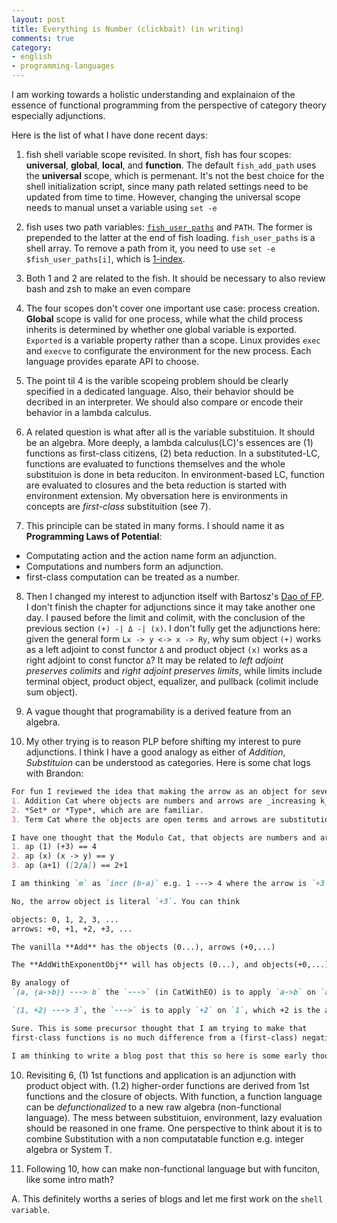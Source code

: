 ```yaml
---
layout: post
title: Everything is Number (clickbait) (in writing)
comments: true
category:
- english
- programming-languages
---
```


I am working towards a holistic understanding and explainaion of the essence of functional programming from the perspective of category theory especially adjunctions.

Here is the list of what I have done recent days:

1. fish shell variable scope revisited. In short, fish has four scopes: **universal**, **global**,  **local**, and **function**. The default `fish_add_path` uses the **universal** scope, which is permenant. It's not the best choice for the shell initialization script, since many path related settings need to be updated from time to time. However, changing the universal scope needs to manual unset a variable using `set -e`

2. fish uses two path variables: [`fish_user_paths`](https://fishshell.com/docs/current/cmds/fish_add_path.html) and `PATH`. The former is prepended to the latter at the end of fish loading. `fish_user_paths` is a shell array. To remove a path from it, you need to use `set -e $fish_user_paths[i]`, which is [1-index](https://unix.stackexchange.com/questions/252368/is-there-a-reason-why-the-first-element-of-a-zsh-array-is-indexed-by-1-instead-o/252405#252405).

3. Both 1 and 2 are related to the fish. It should be necessary to also review bash and zsh to make an even compare

4. The four scopes don't cover one important use case: process creation. **Global** scope is valid for one process, while what the child process inherits is determined by whether one global variable is exported. `Exported` is a variable property rather than a scope. Linux provides `exec` and `execve` to configurate the environment for the new process. Each language provides eparate API to choose.

5. The point til 4 is the varible scopeing problem should be clearly specified in a dedicated language. Also, their behavior should be decribed in an interpreter. We should also compare or encode their behavior in a lambda calculus.

6. A related question is what after all is the variable substituion. It should be an algebra. More deeply, a lambda calculus(LC)'s essences are (1) functions as first-class citizens, (2) beta reduction. In a substituted-LC, functions are evaluated to functions themselves and the whole substituion is done in beta reduciton. In environment-based LC, function are evaluated to closures and the beta reduction is started with environment extension. My obversation here is environments in concepts are _first-class_ substituition (see 7).

7. This principle can be stated in many forms. I should name it as **Programming Laws of Potential**:
  - Computating action and the action name form an adjunction.
  - Computations and numbers form an adjunction.
  - first-class computation can be treated as a number.

8. Then I changed my interest to adjunction itself with Bartosz's [Dao of FP](https://github.com/BartoszMilewski/Publications/blob/master/TheDaoOfFP/DaoFP.pdf). I don't finish the chapter for adjunctions since it may take another one day. I paused before the limit and colimit, with the conclusion of the previous section `(+) -| Δ -| (x)`. I don't fully get the adjunctions here: given the general form `Lx -> y <-> x -> Ry`, why sum object `(+)` works as a left adjoint to const functor `Δ` and product object `(x)` works as a right adjoint to const functor `Δ`? It may be related to _left adjoint preserves colimits_ and _right adjoint preserves limits_, while limits include terminal object, product object, equalizer, and pullback (colimit include sum object).

9. A vague thought that programability is a derived feature from an algebra.

10. My other trying is to reason PLP before shifting my interest to pure adjunctions. I think I have a good analogy as either of _Addition_, _Substituion_ can be understood as categories. Here is some chat logs with Brandon:

```md
For fun I reviewed the idea that making the arrow as an object for several categories. It works naturally for
1. Addition Cat where objects are numbers and arrows are _increasing k_.
2. *Set* or *Type*, which are are familiar.
3. Term Cat where the objects are open terms and arrows are substitution of one variable `a+1 -- [2/a]-> 2+1`.

I have one thought that the Modulo Cat, that objects are numbers and arrows are _is divisible_ is not capable to achieve this because of the arrow is (in my word) not information losing. `3 --f--> 6`, if the `f` is the arrow, we cannot use `3` and `f` to construct `6`. In every above successful categories, we can do this (`ap` has specific meaning in separate category):
1. ap (1) (+3) == 4
2. ap (x) (x -> y) == y
3. ap (a+1) ([2/a]) == 2+1

I am thinking `m` as `incr (b-a)` e.g. 1 ---> 4 where the arrow is `+3`

No, the arrow object is literal `+3`. You can think

objects: 0, 1, 2, 3, ...
arrows: +0, +1, +2, +3, ...

The vanilla **Add** has the objects (0...), arrows (+0,...)

The **AddWithExponentObj** will has objects (0...), and objects(+0,...), also their product object (0, +0). Some meaningful arrow in the cat is e.g. `(1,+2) ---> 3` where `+2` represents the arrow in the **Add**.

By analogy of 
`(a, (a->b)) ---> b` the `--->` (in CatWithEO) is to apply `a->b` on `a`, which have to be an arrow in the  `a ---> b` (In the Cat where the arrow is `a->b`)

`(1, +2) ---> 3`, the `--->` is to apply `+2` on `1`, which +2 is the arrow in the **Add**.

Sure. This is some precursor thought that I am trying to make that
first-class functions is no much difference from a (first-class) negative numbers _algebraically_, where in math we have already done a lot treating computation as _numbers_.

I am thinking to write a blog post that this so here is some early thought.
```

10. Revisiting 6, (1) 1st functions and application is an adjunction with product object with. (1.2) higher-order functions are derived from 1st functions and the closure of objects. With function, a function language can be _defunctionalized_ to a new raw algebra (non-functional language). The mess between substituion, environment, lazy evaluation should be reasoned in one frame. One perspective to think about it is to combine Substitution with a non computatable function e.g. integer algebra or System T.

11. Following 10, how can make non-functional language but with funciton, like some intro math?

A. This definitely worths a series of blogs and let me first work on the `shell variable`.

